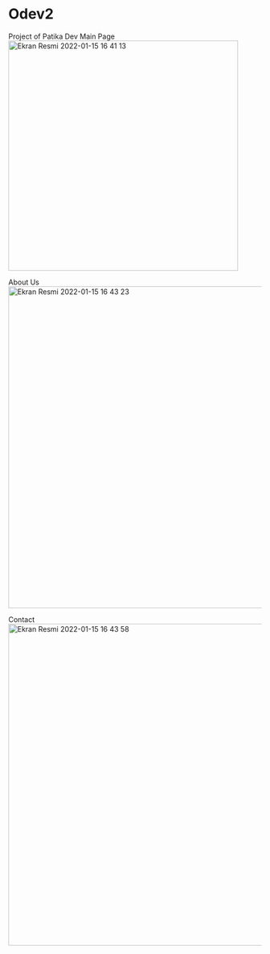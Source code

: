 # Odev2
Project of Patika Dev
Main Page
<img width="457" alt="Ekran Resmi 2022-01-15 16 41 13" src="https://user-images.githubusercontent.com/15904493/149623769-814f3e13-f584-4eb4-8e12-0e8166f758df.png">

About Us
<img width="639" alt="Ekran Resmi 2022-01-15 16 43 23" src="https://user-images.githubusercontent.com/15904493/149623816-6003b70d-2ee1-42b9-a7b0-0cb8427ac9a4.png">

Contact
<img width="639" alt="Ekran Resmi 2022-01-15 16 43 58" src="https://user-images.githubusercontent.com/15904493/149623832-57075c42-5289-4549-a849-1d77b04f0522.png">

